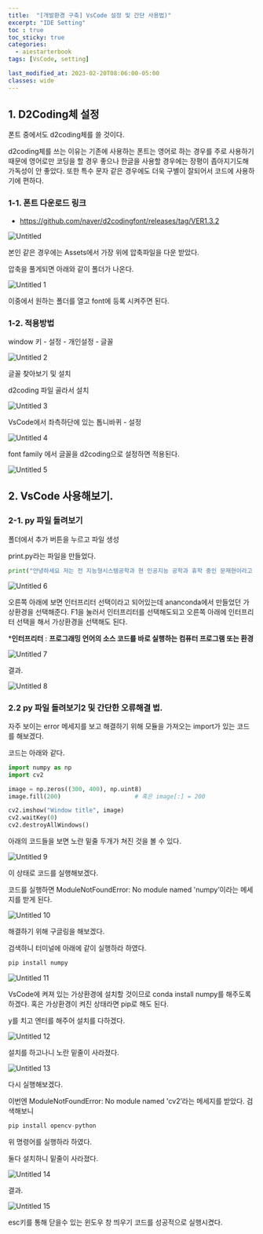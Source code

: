 ```yaml
---
title:  "[개발환경 구축] VsCode 설정 및 간단 사용법)"
excerpt: "IDE Setting"
toc : true
toc_sticky: true
categories:
  - aiestarterbook
tags: [VsCode, setting]

last_modified_at: 2023-02-20T08:06:00-05:00
classes: wide
---
```



## 1. D2Coding체 설정

폰트 중에서도 d2coding체를 쓸 것이다.

d2coding체를 쓰는 이유는 기존에 사용하는 폰트는 영어로 하는 경우를 주로 사용하기 때문에 영어로만 코딩을 할 경우 좋으나 한글을 사용할 경우에는 장평이 좁아지기도해 가독성이 안 좋았다. 또한 특수 문자 같은 경우에도 더욱 구별이 잘되어서 코드에 사용하기에 편하다.

### 1-1. 폰트 다운로드 링크

- https://github.com/naver/d2codingfont/releases/tag/VER1.3.2

![Untitled]({{site.baseurl}}/assets/images/posts/aiestarterbook/vscodesetting/Untitled.png)


본인 같은 경우에는 Assets에서 가장 위에 압축파일을 다운 받았다.

압축을 풀게되면 아래와 같이 폴더가 나온다.

![Untitled 1]({{site.baseurl}}/assets/images/posts/aiestarterbook/vscodesetting/Untitled1.png)


이중에서 원하는 폴더를 열고 font에 등록 시켜주면 된다.

 

### 1-2. 적용방법

window 키 - 설정 - 개인설정 - 글꼴

![Untitled 2]({{site.baseurl}}/assets/images/posts/aiestarterbook/vscodesetting/Untitled2.png)


글꼴 찾아보기 및 설치

d2coding 파일 골라서 설치

![Untitled 3]({{site.baseurl}}/assets/images/posts/aiestarterbook/vscodesetting/Untitled3.png)


VsCode에서 좌측하단에 있는 톱니바퀴 - 설정

![Untitled 4]({{site.baseurl}}/assets/images/posts/aiestarterbook/vscodesetting/Untitled4.png)


font family 에서 글꼴을 d2coding으로 설정하면 적용된다.

![Untitled 5]({{site.baseurl}}/assets/images/posts/aiestarterbook/vscodesetting/Untitled5.png)

## 2. VsCode 사용해보기.

### 2-1. py 파일 돌려보기

폴더에서 추가 버튼을 누르고 파일 생성

 print.py라는 파일을 만들었다.

```python
print("안녕하세요 저는 전 지능형시스템공학과 현 인공지능 공학과 휴학 중인 문재현이라고 합니다. 잘부탁드려요.")
```

![Untitled 6]({{site.baseurl}}/assets/images/posts/aiestarterbook/vscodesetting/Untitled6.png)


오른쪽 아래에 보면 인터프리터 선택이라고 되어있는데 ananconda에서 만들었던 가상환경을 선택해준다. F1을 눌러서 인터프리터를 선택해도되고 오른쪽 아래에 인터프리터 선택을 해서 가상환경을 선택해도 된다.

***인터프리터** : **프로그래밍 언어의 소스 코드를 바로 실행하는 컴퓨터 프로그램 또는 환경**

![Untitled 7]({{site.baseurl}}/assets/images/posts/aiestarterbook/vscodesetting/Untitled7.png)


결과.

![Untitled 8]({{site.baseurl}}/assets/images/posts/aiestarterbook/vscodesetting/Untitled8.png)

### 2.2 py 파일 돌려보기2 및 간단한 오류해결 법.

자주 보이는 error 메세지를 보고 해결하기 위해 모듈을 가져오는 import가 있는 코드를 해보겠다.

코드는 아래와 같다.

```python
import numpy as np
import cv2

image = np.zeros((300, 400), np.uint8)
image.fill(200)                     # 혹은 image[:] = 200

cv2.imshow("Window title", image)
cv2.waitKey(0)
cv2.destroyAllWindows()
```

아래의 코드들을 보면 노란 밑줄 두개가 쳐진 것을 볼 수 있다.

![Untitled 9]({{site.baseurl}}/assets/images/posts/aiestarterbook/vscodesetting/Untitled9.png)


이 상태로 코드를 실행해보겠다.

코드를 실행하면 ModuleNotFoundError: No module named 'numpy’이라는 메세지를 받게 된다.

![Untitled 10]({{site.baseurl}}/assets/images/posts/aiestarterbook/vscodesetting/Untitled10.png)


해결하기 위해 구글링을 해보겠다.

검색하니 터미널에 아래에 같이 실행하라 하였다.

```python
pip install numpy
```

![Untitled 11]({{site.baseurl}}/assets/images/posts/aiestarterbook/vscodesetting/Untitled11.png)


VsCode에 켜져 있는 가상환경에 설치할 것이므로 conda install numpy를 해주도록 하겠다. 혹은 가상환경이 켜진 상태라면 pip로 해도 된다.

y를 치고 엔터를 해주어 설치를 다하겠다.

![Untitled 12]({{site.baseurl}}/assets/images/posts/aiestarterbook/vscodesetting/Untitled12.png)


설치를 하고나니 노란 밑줄이 사라졌다.

![Untitled 13]({{site.baseurl}}/assets/images/posts/aiestarterbook/vscodesetting/Untitled13.png)


다시 실행해보겠다.

이번엔 ModuleNotFoundError: No module named 'cv2’라는 메세지를 받았다. 검색해보니

```python
pip install opencv-python
```

위 명령어를 실행하라 하였다.

둘다 설치하니 밑줄이 사라졌다.

![Untitled 14]({{site.baseurl}}/assets/images/posts/aiestarterbook/vscodesetting/Untitled14.png)


결과.

![Untitled 15]({{site.baseurl}}/assets/images/posts/aiestarterbook/vscodesetting/Untitled15.png)


esc키를 통해 닫을수 있는 윈도우 창 띄우기 코드를 성공적으로 실행시켰다.
